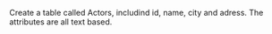 Create a table called Actors, includind id, name, city and adress. The attributes are all text based.

